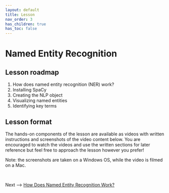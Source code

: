 ```yaml
---
layout: default
title: Lesson
nav_order: 3
has_children: true
has_toc: false
---
```


# Named Entity Recognition

## Lesson roadmap

1. How does named entity recognition (NER) work?
2. Installing SpaCy
3. Creating the NLP object
4. Visualizing named entities
5. Identifying key terms

## Lesson format

The hands-on components of the lesson are available as videos with written instructions and screenshots of the video content below. You are encouraged to watch the videos and use the written sections for later reference but feel free to approach the lesson however you prefer!

Note: the screenshots are taken on a Windows OS, while the video is filmed on a Mac.

<br />

Next --> [How Does Named Entity Recognition Work?](ner.html)
